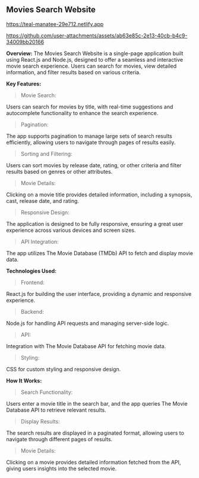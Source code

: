 ## Movies Search Website 

https://teal-manatee-29e712.netlify.app



https://github.com/user-attachments/assets/ab63e85c-2e13-40cb-b4c9-34009bb20166


**Overview:**
The Movies Search Website is a single-page application built using React.js and Node.js, designed to offer a seamless and interactive movie search experience. Users can search for movies, view detailed information, and filter results based on various criteria.

**Key Features:**

> Movie Search:

Users can search for movies by title, with real-time suggestions and autocomplete functionality to enhance the search experience.
> Pagination:

The app supports pagination to manage large sets of search results efficiently, allowing users to navigate through pages of results easily.

> Sorting and Filtering:

Users can sort movies by release date, rating, or other criteria and filter results based on genres or other attributes.

> Movie Details:

 Clicking on a movie title provides detailed information, including a synopsis, cast, release date, and rating.
 
> Responsive Design:

The application is designed to be fully responsive, ensuring a great user experience across various devices and screen sizes.

> API Integration:

The app utilizes The Movie Database (TMDb) API to fetch and display movie data.


**Technologies Used:**

> Frontend:

 React.js for building the user interface, providing a dynamic and responsive experience.
 
> Backend:

Node.js for handling API requests and managing server-side logic.

> API:

Integration with The Movie Database API for fetching movie data.

> Styling:

CSS for custom styling and responsive design.

**How It Works:**

> Search Functionality:

Users enter a movie title in the search bar, and the app queries The Movie Database API to retrieve relevant results.

> Display Results:

The search results are displayed in a paginated format, allowing users to navigate through different pages of results.

> Movie Details:

Clicking on a movie provides detailed information fetched from the API, giving users insights into the selected movie.

